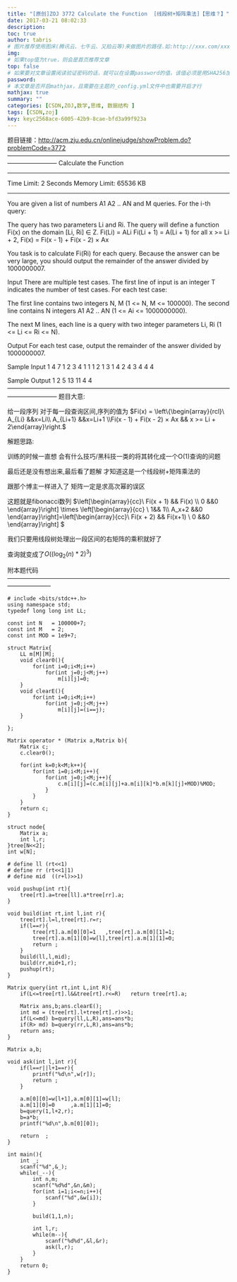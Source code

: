 ```yaml
---
title: "[原创]ZOJ 3772 Calculate the Function  [线段树+矩阵乘法]【思维？】"
date: 2017-03-21 08:02:33
description:
toc: true
author: tabris
# 图片推荐使用图床(腾讯云、七牛云、又拍云等)来做图片的路径.如:http://xxx.com/xxx.jpg
img:
# 如果top值为true，则会是首页推荐文章
top: false
# 如果要对文章设置阅读验证密码的话，就可以在设置password的值，该值必须是用SHA256加密后的密码，防止被他人识破
password:
# 本文章是否开启mathjax，且需要在主题的_config.yml文件中也需要开启才行
mathjax: true
summary: ""
categories: [CSDN,ZOJ,数学,思维, 数据结构 ]
tags: [CSDN,zoj]
key: keyc2568ace-6005-42b9-8cae-bfd3a99f923a
---
```


题目链接：http://acm.zju.edu.cn/onlinejudge/showProblem.do?problemCode=3772
————————————————————————————————————————————
Calculate the Function

--------------------------------------------------------------------------------

Time Limit: 2 Seconds      Memory Limit: 65536 KB

--------------------------------------------------------------------------------

You are given a list of numbers A1 A2 .. AN and M queries. For the i-th query:


The query has two parameters Li and Ri.
The query will define a function Fi(x) on the domain [Li, Ri] ∈ Z.
Fi(Li) = ALi
Fi(Li + 1) = A(Li + 1)
for all x >= Li + 2, Fi(x) = Fi(x - 1) + Fi(x - 2) × Ax

You task is to calculate Fi(Ri) for each query. Because the answer can be very large, you should output the remainder of the answer divided by 1000000007.

Input
There are multiple test cases. The first line of input is an integer T indicates the number of test cases. For each test case:

The first line contains two integers N, M (1 <= N, M <= 100000). The second line contains N integers A1 A2 .. AN (1 <= Ai <= 1000000000).

The next M lines, each line is a query with two integer parameters Li, Ri (1 <= Li <= Ri <= N).

Output
For each test case, output the remainder of the answer divided by 1000000007.

Sample Input
1
4 7
1 2 3 4
1 1
1 2
1 3
1 4
2 4
3 4
4 4

Sample Output
1
2
5
13
11
4
4
————————————————————————————————————————————
题目大意:

给一段序列 对于每一段查询区间,序列的值为
$Fi(x) = \left\{\begin{array}{rcl}\ A_{Li} &&x=Li\\ A_{Li+1} &&x=Li+1 \\Fi(x - 1) + Fi(x - 2) × Ax && x >= Li + 2\end{array}\right.$

解题思路:

训练的时候一直想 会有什么技巧/黑科技一类的将其转化成一个O(1)查询的问题

最后还是没有想出来,最后看了题解 才知道这是一个线段树+矩阵乘法的

跟那个博主一样进入了 矩阵一定是求高次幂的误区

这题就是fibonacci数列
$\left[\begin{array}{cc}\ Fi(x + 1) && Fi(x) \\\\ 0 &&0 \end{array}\right] \times \left[\begin{array}{cc}
\ 1&& 1\\\\ A_x+2 &&0 \end{array}\right]=\left[\begin{array}{cc}\ Fi(x + 2) && Fi(x+1) \\ 0 &&0 \end{array}\right] $

我们只要用线段树处理出一段区间的右矩阵的乘积就好了

查询就变成了$O((\log_{2}(n)*2)^3)$


附本题代码
———————————————————————————————————————————
```
# include <bits/stdc++.h>
using namespace std;
typedef long long int LL;

const int N   = 100000+7;
const int M   = 2;
const int MOD = 1e9+7;

struct Matrix{
    LL m[M][M];
    void clear0(){
        for(int i=0;i<M;i++)
            for(int j=0;j<M;j++)
                m[i][j]=0;
    }
    void clearE(){
        for(int i=0;i<M;i++)
            for(int j=0;j<M;j++)
                m[i][j]=(i==j);
    }

};

Matrix operator * (Matrix a,Matrix b){
    Matrix c;
    c.clear0();

    for(int k=0;k<M;k++){
        for(int i=0;i<M;i++){
            for(int j=0;j<M;j++){
                c.m[i][j]=(c.m[i][j]+a.m[i][k]*b.m[k][j]+MOD)%MOD;
            }
        }
    }
    return c;
}

struct node{
    Matrix a;
    int l,r;
}tree[N<<2];
int w[N];

# define ll (rt<<1)
# define rr (rt<<1|1)
# define mid  ((r+l)>>1)

void pushup(int rt){
    tree[rt].a=tree[ll].a*tree[rr].a;
}

void build(int rt,int l,int r){
    tree[rt].l=l,tree[rt].r=r;
    if(l==r){
        tree[rt].a.m[0][0]=1   ,tree[rt].a.m[0][1]=1;
        tree[rt].a.m[1][0]=w[l],tree[rt].a.m[1][1]=0;
        return ;
    }
    build(ll,l,mid);
    build(rr,mid+1,r);
    pushup(rt);
}

Matrix query(int rt,int L,int R){
    if(L<=tree[rt].l&&tree[rt].r<=R)   return tree[rt].a;

    Matrix ans,b;ans.clearE();
    int md = (tree[rt].l+tree[rt].r)>>1;
    if(L<=md) b=query(ll,L,R),ans=ans*b;
    if(R> md) b=query(rr,L,R),ans=ans*b;
    return ans;
}

Matrix a,b;

void ask(int l,int r){
    if(l==r||l+1==r){
        printf("%d\n",w[r]);
        return ;
    }

    a.m[0][0]=w[l+1],a.m[0][1]=w[l];
    a.m[1][0]=0     ,a.m[1][1]=0;
    b=query(1,l+2,r);
    b=a*b;
    printf("%d\n",b.m[0][0]);

    return  ;
}

int main(){
    int _;
    scanf("%d",&_);
    while(_--){
        int n,m;
        scanf("%d%d",&n,&m);
        for(int i=1;i<=n;i++){
            scanf("%d",&w[i]);
        }

        build(1,1,n);

        int l,r;
        while(m--){
            scanf("%d%d",&l,&r);
            ask(l,r);
        }
    }
    return 0;
}
```